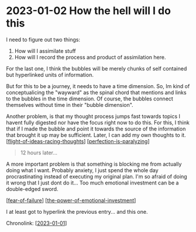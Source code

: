 # 2023-01-02 How the hell will I do this

I need to figure out two things:

1. How will I assimilate stuff
1. How will I record the process and product of assimilation here.

For the last one, I think the bubbles will be merely chunks of self contained but hyperlinked units of information.

But for this to be a journey, it needs to have a time dimension. So, Im kind of conceptualicing the "wayward" as the spinal chord that mentions and links to the bubbles in the time dimension. Of course, the bubbles connect themselves without time in their "bubble dimension".

Another problem, is that my thought process jumps fast towards topics I havent fully digested nor have the focus right now to do this. For this, I think that if I made the bubble and point it towards the source of the information that brought it up may be sufficient. Later, I can add my own thoughts to it.
[[flight-of-ideas-racing-thoughts]]
[[perfection-is-paralyzing]]

> 12 hours later...

A more important problem is that something is blocking me from actually doing what I want. Probably anxiety, I just spend the whole day procrastinating instead of executing my original plan. I'm so afraid of doing it wrong that I just dont do it... Too much emotional investment can be a double-edged sword.

[[fear-of-failure]] [[the-power-of-emotional-investment]]

I at least got to hyperlink the previous entry... and this one.

Chronolink: [[2023-01-01]]









[//begin]: # "Autogenerated link references for markdown compatibility"
[flight-of-ideas-racing-thoughts]: .././bubbles/flight-of-ideas-racing-thoughts "flight-of-ideas-racing-thoughts"
[perfection-is-paralyzing]: .././bubbles/perfection-is-paralyzing "perfection-is-paralyzing"
[fear-of-failure]: .././bubbles/fear-of-failure "fear-of-failure"
[the-power-of-emotional-investment]: .././bubbles/the-power-of-emotional-investment "the-power-of-emotional-investment"
[2023-01-01]: .././wayward/2023-01-01 "2023-01-01"
[//end]: # "Autogenerated link references"

